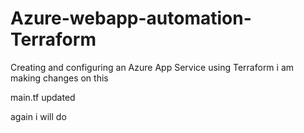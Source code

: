 # Azure-webapp-automation-Terraform
Creating and configuring an Azure App Service using Terraform
i am making changes on this 

main.tf updated

again i will do